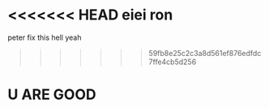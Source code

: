 <<<<<<< HEAD
eiei ron
=======
peter fix this
hell yeah
>>>>>>> 59fb8e25c2c3a8d561ef876edfdc7ffe4cb5d256
# U ARE GOOD
